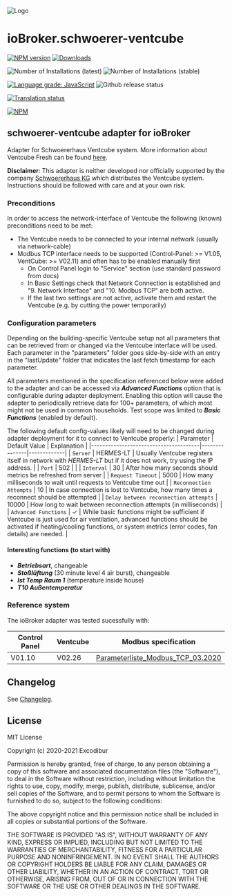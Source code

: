 ![Logo](admin/schwoerer-ventcube.png)
# ioBroker.schwoerer-ventcube

[![NPM version](http://img.shields.io/npm/v/iobroker.schwoerer-ventcube.svg)](https://www.npmjs.com/package/iobroker.schwoerer-ventcube)
[![Downloads](https://img.shields.io/npm/dm/iobroker.schwoerer-ventcube.svg)](https://www.npmjs.com/package/iobroker.schwoerer-ventcube)

![Number of Installations (latest)](http://iobroker.live/badges/schwoerer-ventcube-installed.svg)
![Number of Installations (stable)](http://iobroker.live/badges/schwoerer-ventcube-stable.svg)

[![Language grade: JavaScript](https://img.shields.io/lgtm/grade/javascript/g/Excodibur/ioBroker.schwoerer-ventcube.svg?logo=lgtm&logoWidth=18)](https://lgtm.com/projects/g/Excodibur/ioBroker.schwoerer-ventcube/context:javascript)
![Github release status](https://github.com/Excodibur/iobroker.schwoerer-ventcube/workflows/Build%2C%20Test%20and%20Release/badge.svg)

[![Translation status](https://weblate.iobroker.net/widgets/adapters/-/schwoerer-ventcube/svg-badge.svg)](https://weblate.iobroker.net/engage/adapters/?utm_source=widget)

[![NPM](https://nodei.co/npm/iobroker.schwoerer-ventcube.png?downloads=true)](https://nodei.co/npm/iobroker.schwoerer-ventcube/)

## schwoerer-ventcube adapter for ioBroker

Adapter for Schwoererhaus Ventcube system. More information about Ventcube Fresh can be found [here](https://www.bauinfocenter.de/lueftung/lueftungsanlagen/).

**Disclaimer**: This adapter is neither developed nor officially supported by the company [Schwoererhaus KG](https://www.schwoererhaus.de/) which distributes the Ventcube system. Instructions should be followed with care and at your own risk.

### Preconditions
In order to access the network-interface of Ventcube the following (known) preconditions need to be met:
- The Ventcube needs to be connected to your internal network (usually via network-cable)
- Modbus TCP interface needs to be supported (Control-Panel: >= V1.05, VentCube: >= V02.11) and often has to be enabled manually first
    * On Control Panel login to "Service" section (use standard password from docs)
	* In Basic Settings check that Network Connection is established and "9. Network Interface" and "10. Modbus TCP" are both active.
	* If the last two settings are not active, activate them and restart the Ventcube (e.g. by cutting the power temporarily)

### Configuration parameters
Depending on the building-specific Ventcube setup not all parameters that can be retrieved from or changed via the Ventcube interface will be used. Each parameter in the "parameters" folder goes side-by-side with an entry in the "lastUpdate" folder that indicates the last fetch timestamp for each parameter.

All parameters mentioned in the specification referenced below were added to the adapter and can be accessed via ***Advanced Functions*** option that is configurable during adapter deployment. Enabling this option will cause the adapter to periodically retrieve data for 100+ parameters, of which most might not be used in common households. Test scope was limited to ***Basic Functions*** (enabled by default).

The following default config-values likely will need to be changed during adapter deployment for it to connect to Ventcube properly:
| Parameter                             | Default Value | Explanation |
|---------------------------------------|---------------|-------------|
| `Server`                              | HERMES-LT     | Usually Ventcube registers itself in network with _HERMES-LT_ but if it does not work, try using the IP address. |
| `Port`                                | 502           |  |
| `Interval`                            | 30            | After how many seconds should metrics be refreshed from server |
| `Request Timeout`                     | 5000          | How many milliseconds to wait until requests to Ventcube time out |
| `Reconnection Attempts`               | 10            | In case connection is lost to Ventcube, how many times a reconnect should be attempted |
| `Delay between reconnection attempts` | 10000         | How long to wait between reconnection attempts (in milliseconds) |
| `Advanced Functions`                  | &#10003;      | While basic functions might be sufficient if Ventcube is just used for air ventilation, advanced functions should be activated if heating/cooling functions, or system metrics (error codes, fan details) are needed. |

#### Interesting functions (to start with)
- ***Betriebsart***, changeable
- ***Stoßlüftung*** (30 minute level 4 air burst), changeable
- ***Ist Temp Raum 1*** (temperature inside house)
- ***T10 Außentemperatur***

### Reference system
The ioBroker adapter was tested sucessfully with:

| Control Panel | Ventcube | Modbus specification              |
|---------------|----------|-----------------------------------|
| V01.10        | V02.26   | [Parameterliste_Modbus_TCP_03.2020](https://schwoerer-service.com/storage/files/Community/2020/Parameterliste_Modbus_TCP_032020.pdf) |

## Changelog
See [Changelog](https://github.com/Excodibur/ioBroker.schwoerer-ventcube/blob/master/CHANGELOG.md).

## License
MIT License

Copyright (c) 2020-2021 Excodibur

Permission is hereby granted, free of charge, to any person obtaining a copy
of this software and associated documentation files (the "Software"), to deal
in the Software without restriction, including without limitation the rights
to use, copy, modify, merge, publish, distribute, sublicense, and/or sell
copies of the Software, and to permit persons to whom the Software is
furnished to do so, subject to the following conditions:

The above copyright notice and this permission notice shall be included in all
copies or substantial portions of the Software.

THE SOFTWARE IS PROVIDED "AS IS", WITHOUT WARRANTY OF ANY KIND, EXPRESS OR
IMPLIED, INCLUDING BUT NOT LIMITED TO THE WARRANTIES OF MERCHANTABILITY,
FITNESS FOR A PARTICULAR PURPOSE AND NONINFRINGEMENT. IN NO EVENT SHALL THE
AUTHORS OR COPYRIGHT HOLDERS BE LIABLE FOR ANY CLAIM, DAMAGES OR OTHER
LIABILITY, WHETHER IN AN ACTION OF CONTRACT, TORT OR OTHERWISE, ARISING FROM,
OUT OF OR IN CONNECTION WITH THE SOFTWARE OR THE USE OR OTHER DEALINGS IN THE
SOFTWARE.